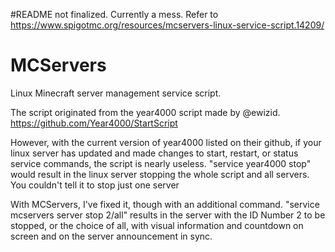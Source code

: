 #README not finalized. Currently a mess. Refer to https://www.spigotmc.org/resources/mcservers-linux-service-script.14209/
# MCServers
Linux Minecraft server management service script.

The script originated from the year4000 script made by @ewizid.
https://github.com/Year4000/StartScript

However, with the current version of year4000 listed on their github, if your linux server has updated and made changes to start, restart, or status service commands, the script is nearly useless.
"service year4000 stop" would result in the linux server stopping the whole script and all servers. You couldn't tell it to stop just one server

With MCServers, I've fixed it, though with an additional command.
"service mcservers server stop 2/all" results in the server with the ID Number 2 to be stopped, or the choice of all, with visual information and countdown on screen and on the server announcement in sync.
